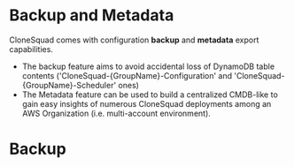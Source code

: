 # Backup and Metadata

CloneSquad comes with configuration **backup** and **metadata** export capabilities.

* The backup feature aims to avoid accidental loss of DynamoDB table contents ('CloneSquad-{GroupName}-Configuration' and 'CloneSquad-{GroupName}-Scheduler' ones)
* The Metadata feature can be used to build a centralized CMDB-like to gain easy insights of numerous CloneSquad deployments among an AWS Organization (i.e. multi-account environment).

# Backup



